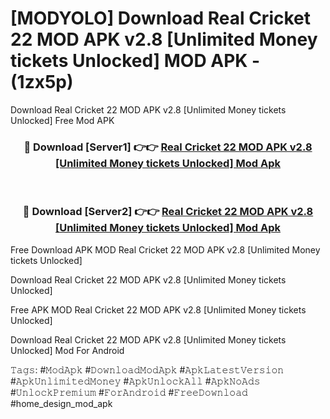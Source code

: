 # [MODYOLO] Download Real Cricket 22 MOD APK v2.8 [Unlimited Money tickets Unlocked] MOD APK - (1zx5p)
Download Real Cricket 22 MOD APK v2.8 [Unlimited Money tickets Unlocked] Free Mod APK

<div align="center">
<h3>🔴 Download [Server1] 👉👉 <a href="https://apk-comot.site?title=Real_Cricket_22_MOD_APK_v2.8_[Unlimited_Money_tickets_Unlocked]">Real Cricket 22 MOD APK v2.8 [Unlimited Money tickets Unlocked] Mod Apk</a></h3><br>

<h3>🔴 Download [Server2] 👉👉 <a href="https://apk-comot.site?title=Real_Cricket_22_MOD_APK_v2.8_[Unlimited_Money_tickets_Unlocked]">Real Cricket 22 MOD APK v2.8 [Unlimited Money tickets Unlocked] Mod Apk</a></h3>
</div>


Free Download APK MOD Real Cricket 22 MOD APK v2.8 [Unlimited Money tickets Unlocked]

Download Real Cricket 22 MOD APK v2.8 [Unlimited Money tickets Unlocked] 

Free APK MOD Real Cricket 22 MOD APK v2.8 [Unlimited Money tickets Unlocked] 

Download Real Cricket 22 MOD APK v2.8 [Unlimited Money tickets Unlocked] Mod For Android

𝚃𝚊𝚐𝚜: #𝙼𝚘𝚍𝙰𝚙𝚔 #𝙳𝚘𝚠𝚗𝚕𝚘𝚊𝚍𝙼𝚘𝚍𝙰𝚙𝚔 #𝙰𝚙𝚔𝙻𝚊𝚝𝚎𝚜𝚝𝚅𝚎𝚛𝚜𝚒𝚘𝚗 #𝙰𝚙𝚔𝚄𝚗𝚕𝚒𝚖𝚒𝚝𝚎𝚍𝙼𝚘𝚗𝚎𝚢 #𝙰𝚙𝚔𝚄𝚗𝚕𝚘𝚌𝚔𝙰𝚕𝚕 #𝙰𝚙𝚔𝙽𝚘𝙰𝚍𝚜 #𝚄𝚗𝚕𝚘𝚌𝚔𝙿𝚛𝚎𝚖𝚒𝚞𝚖 #𝙵𝚘𝚛𝙰𝚗𝚍𝚛𝚘𝚒𝚍 #𝙵𝚛𝚎𝚎𝙳𝚘𝚠𝚗𝚕𝚘𝚊𝚍 #home_design_mod_apk